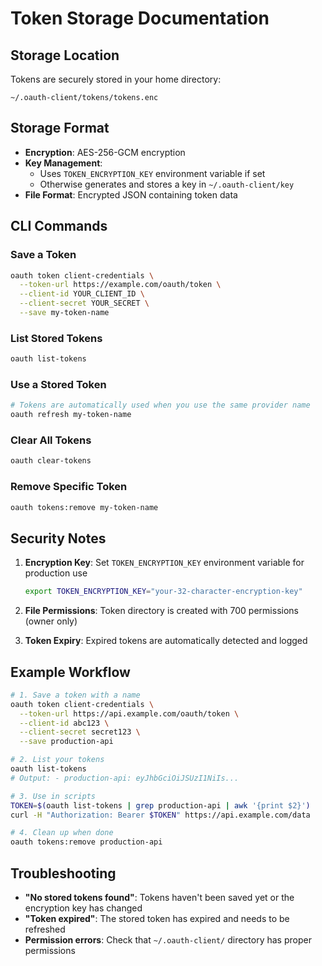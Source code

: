 # Token Storage Documentation

## Storage Location

Tokens are securely stored in your home directory:

```plain
~/.oauth-client/tokens/tokens.enc
```

## Storage Format

- **Encryption**: AES-256-GCM encryption
- **Key Management**:
  - Uses `TOKEN_ENCRYPTION_KEY` environment variable if set
  - Otherwise generates and stores a key in `~/.oauth-client/key`
- **File Format**: Encrypted JSON containing token data

## CLI Commands

### Save a Token

```bash
oauth token client-credentials \
  --token-url https://example.com/oauth/token \
  --client-id YOUR_CLIENT_ID \
  --client-secret YOUR_SECRET \
  --save my-token-name
```

### List Stored Tokens

```bash
oauth list-tokens
```

### Use a Stored Token

```bash
# Tokens are automatically used when you use the same provider name
oauth refresh my-token-name
```

### Clear All Tokens

```bash
oauth clear-tokens
```

### Remove Specific Token

```bash
oauth tokens:remove my-token-name
```

## Security Notes

1. **Encryption Key**: Set `TOKEN_ENCRYPTION_KEY` environment variable for production use

   ```bash
   export TOKEN_ENCRYPTION_KEY="your-32-character-encryption-key"
   ```

2. **File Permissions**: Token directory is created with 700 permissions (owner only)

3. **Token Expiry**: Expired tokens are automatically detected and logged

## Example Workflow

```bash
# 1. Save a token with a name
oauth token client-credentials \
  --token-url https://api.example.com/oauth/token \
  --client-id abc123 \
  --client-secret secret123 \
  --save production-api

# 2. List your tokens
oauth list-tokens
# Output: - production-api: eyJhbGciOiJSUzI1NiIs...

# 3. Use in scripts
TOKEN=$(oauth list-tokens | grep production-api | awk '{print $2}')
curl -H "Authorization: Bearer $TOKEN" https://api.example.com/data

# 4. Clean up when done
oauth tokens:remove production-api
```

## Troubleshooting

- **"No stored tokens found"**: Tokens haven't been saved yet or the encryption key has changed
- **"Token expired"**: The stored token has expired and needs to be refreshed
- **Permission errors**: Check that `~/.oauth-client/` directory has proper permissions
